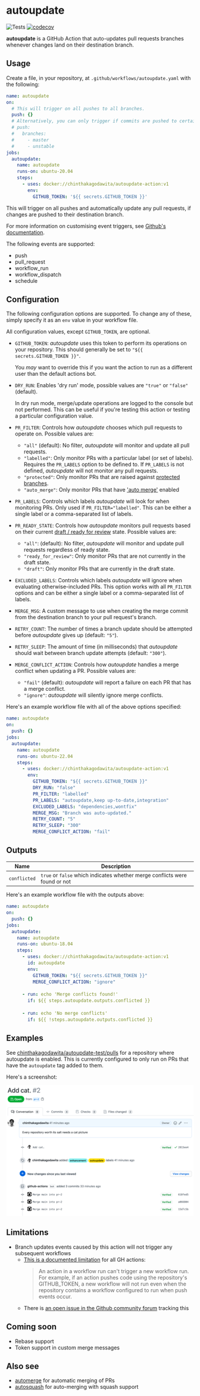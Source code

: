 # autoupdate

![Tests](https://github.com/chinthakagodawita/autoupdate/workflows/Tests/badge.svg?event=push) [![codecov](https://codecov.io/gh/chinthakagodawita/autoupdate/branch/master/graph/badge.svg)](https://codecov.io/gh/chinthakagodawita/autoupdate)

**autoupdate** is a GitHub Action that auto-updates pull requests branches whenever changes land on their destination branch.

## Usage

Create a file, in your repository, at `.github/workflows/autoupdate.yaml` with the following:

```yaml
name: autoupdate
on:
  # This will trigger on all pushes to all branches.
  push: {}
  # Alternatively, you can only trigger if commits are pushed to certain branches, e.g.:
  # push:
  #   branches:
  #     - master
  #     - unstable
jobs:
  autoupdate:
    name: autoupdate
    runs-on: ubuntu-20.04
    steps:
      - uses: docker://chinthakagodawita/autoupdate-action:v1
        env:
          GITHUB_TOKEN: '${{ secrets.GITHUB_TOKEN }}'
```

This will trigger on all pushes and automatically update any pull requests, if changes are pushed to their destination branch.

For more information on customising event triggers, see [Github's documentation](https://help.github.com/en/actions/automating-your-workflow-with-github-actions/events-that-trigger-workflows#push-event-push).

The following events are supported:

- push
- pull_request
- workflow_run
- workflow_dispatch
- schedule

## Configuration

The following configuration options are supported. To change any of these, simply specify it as an `env` value in your workflow file.

All configuration values, except `GITHUB_TOKEN`, are optional.

- `GITHUB_TOKEN`: _autoupdate_ uses this token to perform its operations on your repository. This should generally be set to `"${{ secrets.GITHUB_TOKEN }}"`.

  You _may_ want to override this if you want the action to run as a different user than the default actions bot.

- `DRY_RUN`: Enables 'dry run' mode, possible values are `"true"` or `"false"` (default).

  In dry run mode, merge/update operations are logged to the console but not performed. This can be useful if you're testing this action or testing a particular configuration value.

- `PR_FILTER`: Controls how _autoupdate_ chooses which pull requests to operate on. Possible values are:

  - `"all"` (default): No filter, _autoupdate_ will monitor and update all pull requests.
  - `"labelled"`: Only monitor PRs with a particular label (or set of labels). Requires the `PR_LABELS` option to be defined to. If `PR_LABELS` is not defined, _autoupdate_ will not monitor any pull requests.
  - `"protected"`: Only monitor PRs that are raised against [protected branches](https://help.github.com/en/github/administering-a-repository/about-protected-branches).
  - `"auto_merge"`: Only monitor PRs that have ['auto merge'](https://docs.github.com/en/github/collaborating-with-pull-requests/incorporating-changes-from-a-pull-request/automatically-merging-a-pull-request) enabled

- `PR_LABELS`: Controls which labels _autoupdate_ will look for when monitoring PRs. Only used if `PR_FILTER="labelled"`. This can be either a single label or a comma-separated list of labels.

- `PR_READY_STATE`: Controls how _autoupdate_ monitors pull requests based on their current [draft / ready for review](https://help.github.com/en/github/collaborating-with-pull-requests/proposing-changes-to-your-work-with-pull-requests/changing-the-stage-of-a-pull-request) state. Possible values are:

  - `"all"`: (default): No filter, _autoupdate_ will monitor and update pull requests regardless of ready state.
  - `"ready_for_review"`: Only monitor PRs that are not currently in the draft state.
  - `"draft"`: Only monitor PRs that are currently in the draft state.

- `EXCLUDED_LABELS`: Controls which labels _autoupdate_ will ignore when evaluating otherwise-included PRs. This option works with all `PR_FILTER` options and can be either a single label or a comma-separated list of labels.

- `MERGE_MSG`: A custom message to use when creating the merge commit from the destination branch to your pull request's branch.

- `RETRY_COUNT`: The number of times a branch update should be attempted before _autoupdate_ gives up (default: `"5"`).

- `RETRY_SLEEP`: The amount of time (in milliseconds) that _autoupdate_ should wait between branch update attempts (default: `"300"`).

- `MERGE_CONFLICT_ACTION`: Controls how _autoupdate_ handles a merge conflict when updating a PR. Possible values are:
  - `"fail"` (default): _autoupdate_ will report a failure on each PR that has a merge conflict.
  - `"ignore"`: _autoupdate_ will silently ignore merge conflicts.

Here's an example workflow file with all of the above options specified:

```yaml
name: autoupdate
on:
  push: {}
jobs:
  autoupdate:
    name: autoupdate
    runs-on: ubuntu-22.04
    steps:
      - uses: docker://chinthakagodawita/autoupdate-action:v1
        env:
          GITHUB_TOKEN: "${{ secrets.GITHUB_TOKEN }}"
          DRY_RUN: "false"
          PR_FILTER: "labelled"
          PR_LABELS: "autoupdate,keep up-to-date,integration"
          EXCLUDED_LABELS: "dependencies,wontfix"
          MERGE_MSG: "Branch was auto-updated."
          RETRY_COUNT: "5"
          RETRY_SLEEP: "300"
          MERGE_CONFLICT_ACTION: "fail"
```

## Outputs

| Name         | Description                                                                 |
| ------------ | --------------------------------------------------------------------------- |
| `conflicted` | `true` or `false` which indicates whether merge conflicts were found or not |

Here's an example workflow file with the outputs above:

```yaml
name: autoupdate
on:
  push: {}
jobs:
  autoupdate:
    name: autoupdate
    runs-on: ubuntu-18.04
    steps:
      - uses: docker://chinthakagodawita/autoupdate-action:v1
        id: autoupdate
        env:
          GITHUB_TOKEN: "${{ secrets.GITHUB_TOKEN }}"
          MERGE_CONFLICT_ACTION: "ignore"

      - run: echo 'Merge conflicts found!'
        if: ${{ steps.autoupdate.outputs.conflicted }}

      - run: echo 'No merge conflicts'
        if: ${{ !steps.autoupdate.outputs.conflicted }}
```

## Examples

See [chinthakagodawita/autoupdate-test/pulls](https://github.com/chinthakagodawita/autoupdate-test/pulls?q=is%3Apr+is%3Aopen+sort%3Aupdated-desc) for a repository where autoupdate is enabled. This is currently configured to only run on PRs that have the `autoupdate` tag added to them.

Here's a screenshot:

![An example of autoupdate running on a pull request](/docs/images/autoupdate-example.png)

## Limitations

- Branch updates events caused by this action will not trigger any subsequent workflows
  - [This is a documented limitation](https://help.github.com/en/actions/automating-your-workflow-with-github-actions/events-that-trigger-workflows#about-workflow-events) for all GH actions:
    > An action in a workflow run can't trigger a new workflow run. For example, if an action pushes code using the repository's GITHUB_TOKEN, a new workflow will not run even when the repository contains a workflow configured to run when push events occur.
  - There is [an open issue in the Github community forum](https://github.com/orgs/community/discussions/43427) tracking this

## Coming soon

- Rebase support
- Token support in custom merge messages

## Also see

- [automerge](https://github.com/pascalgn/automerge-action/) for automatic merging of PRs
- [autosquash](https://github.com/tibdex/autosquash) for auto-merging with squash support
